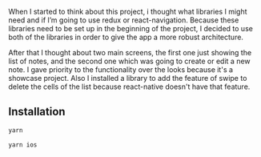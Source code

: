 When I started to think about this project, i thought what libraries I might need and if I’m going to use redux or react-navigation. Because these libraries need to be set up in the beginning of the project, I decided to use both of the libraries in order to give the app a more robust architecture.

After that I thought about two main screens, the first one just showing the list of notes, and the second one which was going to create or edit a new note. I gave priority to the functionality over the looks because it's a showcase project. Also I installed a library to add the feature of swipe to delete the cells of the list because react-native doesn't have that feature.

## Installation

```bash
yarn

yarn ios
```
